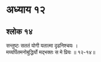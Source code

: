 # अध्याय १२

## श्लोक १४

सन्तुष्टः सततं योगी यतात्मा दृढनिश्चयः ।<br>मय्यर्पितमनोबुद्धिर्यो मद्भक्तः स मे प्रियः ॥ १२-१४॥<br><br>

